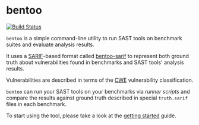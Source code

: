 # bentoo

[![Build Status](https://github.com/flawgarden/bentoo/actions/workflows/ci.yml/badge.svg)](https://github.com/flawgarden/bentoo/actions)

`bentoo` is a simple command-line utility to run SAST tools on benchmark suites and evaluate analysis results.

It uses a [SARIF](https://sarifweb.azurewebsites.net/)-based format called [bentoo-sarif](docs/bentoo-sarif/format.md)
to represent both ground truth about vulnerabilities found in benchmarks and SAST tools' analysis results.

Vulnerabilities are described in terms of the [CWE](https://cwe.mitre.org/) vulnerability classification.

`bentoo` can run your SAST tools on your benchmarks via *runner scripts* and compare the results against ground truth
described in special `truth.sarif` files in each benchmark.

To start using the tool, please take a look at the [getting started](docs/general/getting_started.md) guide.
